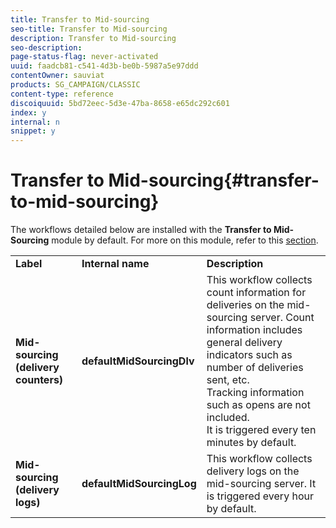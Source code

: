 ```yaml
---
title: Transfer to Mid-sourcing
seo-title: Transfer to Mid-sourcing
description: Transfer to Mid-sourcing
seo-description: 
page-status-flag: never-activated
uuid: faadcb81-c541-4d3b-be0b-5987a5e97ddd
contentOwner: sauviat
products: SG_CAMPAIGN/CLASSIC
content-type: reference
discoiquuid: 5bd72eec-5d3e-47ba-8658-e65dc292c601
index: y
internal: n
snippet: y
---
```


# Transfer to Mid-sourcing{#transfer-to-mid-sourcing}

The workflows detailed below are installed with the **Transfer to Mid-Sourcing** module by default. For more on this module, refer to this [section](../../installation/using/mid-sourcing-deployment.md).

<table> 
 <tbody> 
  <tr> 
   <td> <strong>Label</strong><br /> </td> 
   <td> <strong>Internal name</strong><br /> </td> 
   <td> <strong>Description</strong><br /> </td> 
  </tr> 
  <tr> 
   <td> <strong>Mid-sourcing (delivery counters)</strong><br /> </td> 
   <td> <strong>defaultMidSourcingDlv</strong><br /> </td> 
   <td> This workflow collects count information for deliveries on the mid-sourcing server. Count information includes general delivery indicators such as number of deliveries sent, etc.<br /> Tracking information such as opens are not included.<br /> It is triggered every ten minutes by default.<br /> </td> 
  </tr> 
  <tr> 
   <td> <strong>Mid-sourcing (delivery logs)</strong><br /> </td> 
   <td> <strong>defaultMidSourcingLog</strong><br /> </td> 
   <td> This workflow collects delivery logs on the mid-sourcing server. It is triggered every hour by default.<br /> </td> 
  </tr> 
 </tbody> 
</table>

